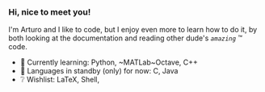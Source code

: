 ### Hi, nice to meet you!

I'm Arturo and I like to code, but I enjoy even more to learn how to do it, by both looking at the documentation and reading other dude's *`amazing`* ™️ code.

- 🌱 Currently learning: Python, ~MATLab~Octave, C++
- 🌿 Languages in standby (only) for now: C, Java
- ❔ Wishlist: LaTeX, Shell, 
